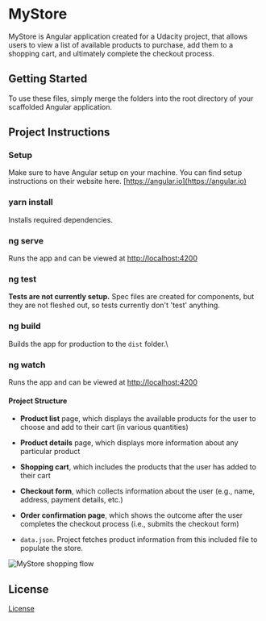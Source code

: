 # MyStore

MyStore is Angular application created for a Udacity project, that allows users to view a list of available products to purchase, add them to a shopping cart, and ultimately complete the checkout process.

## Getting Started

To use these files, simply merge the folders into the root directory of your scaffolded Angular application.

## Project Instructions

### Setup

Make sure to have Angular setup on your machine. You can find setup instructions on their website here. [https://angular.io](https://angular.io)

### yarn install

Installs required dependencies.

### ng serve

Runs the app and can be viewed at [http://localhost:4200](http://localhost:4200)

### ng test

**Tests are not currently setup.**
Spec files are created for components, but they are not fleshed out, so tests currently don't 'test' anything.

### ng build

Builds the app for production to the `dist` folder.\

### ng watch

Runs the app and can be viewed at [http://localhost:4200](http://localhost:4200)

#### Project Structure

- **Product list** page, which displays the available products for the user to choose and add to their cart (in various quantities)
- **Product details** page, which displays more information about any particular product
- **Shopping cart**, which includes the products that the user has added to their cart
- **Checkout form**, which collects information about the user (e.g., name, address, payment details, etc.)
- **Order confirmation page**, which shows the outcome after the user completes the checkout process (i.e., submits the checkout form)

- `data.json`. Project fetches product information from this included file to populate the store.

![MyStore shopping flow](shoppingflow.gif)

## License

[License](LICENSE.txt)
